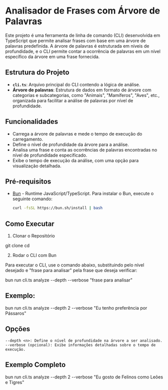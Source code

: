 # Analisador de Frases com Árvore de Palavras

Este projeto é uma ferramenta de linha de comando (CLI) desenvolvida em TypeScript que permite analisar frases com base em uma árvore de palavras predefinida. A árvore de palavras é estruturada em níveis de profundidade, e o CLI permite contar a ocorrência de palavras em um nível específico da árvore em uma frase fornecida.

## Estrutura do Projeto

- **`cli.ts`**: Arquivo principal do CLI contendo a lógica de análise.
- **Árvore de palavras**: Estrutura de dados em formato de árvore com categorias e subcategorias, como "Animais", "Mamíferos", "Aves", etc., organizada para facilitar a análise de palavras por nível de profundidade.

## Funcionalidades

- Carrega a árvore de palavras e mede o tempo de execução do carregamento.
- Define o nível de profundidade da árvore para a análise.
- Analisa uma frase e conta as ocorrências de palavras encontradas no nível de profundidade especificado.
- Exibe o tempo de execução da análise, com uma opção para visualização detalhada.

## Pré-requisitos

- [Bun](https://bun.sh/) - Runtime JavaScript/TypeScript. Para instalar o Bun, execute o seguinte comando:
  ```bash
  curl -fsSL https://bun.sh/install | bash


## Como Executar

1. Clonar o Repositório

git clone <URL-do-repositorio>
cd <nome-do-repositorio>

2. Rodar o CLI com Bun

Para executar o CLI, use o comando abaixo, substituindo <n> pelo nível desejado e "frase para analisar" pela frase que deseja verificar:

bun run cli.ts analyze --depth <n> --verbose "frase para analisar"

## Exemplo:

bun run cli.ts analyze --depth 2 --verbose "Eu tenho preferência por Pássaros"

## Opções

    --depth <n>: Define o nível de profundidade na árvore a ser analisado.
    --verbose (opcional): Exibe informações detalhadas sobre o tempo de execução.

## Exemplo Completo

bun run cli.ts analyze --depth 2 --verbose "Eu gosto de Felinos como Leões e Tigres"